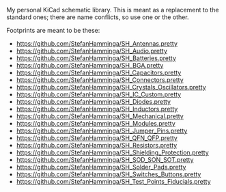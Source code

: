 My personal KiCad schematic library. This is meant as a replacement to the
standard ones; there are name conflicts, so use one or the other.

Footprints are meant to be these:

- https://github.com/StefanHamminga/SH_Antennas.pretty
- https://github.com/StefanHamminga/SH_Audio.pretty
- https://github.com/StefanHamminga/SH_Batteries.pretty
- https://github.com/StefanHamminga/SH_BGA.pretty
- https://github.com/StefanHamminga/SH_Capacitors.pretty
- https://github.com/StefanHamminga/SH_Connectors.pretty
- https://github.com/StefanHamminga/SH_Crystals_Oscillators.pretty
- https://github.com/StefanHamminga/SH_IC_Custom.pretty
- https://github.com/StefanHamminga/SH_Diodes.pretty
- https://github.com/StefanHamminga/SH_Inductors.pretty
- https://github.com/StefanHamminga/SH_Mechanical.pretty
- https://github.com/StefanHamminga/SH_Modules.pretty
- https://github.com/StefanHamminga/SH_Jumper_Pins.pretty
- https://github.com/StefanHamminga/SH_QFN_QFP.pretty
- https://github.com/StefanHamminga/SH_Resistors.pretty
- https://github.com/StefanHamminga/SH_Shielding_Protection.pretty
- https://github.com/StefanHamminga/SH_SOD_SON_SOT.pretty
- https://github.com/StefanHamminga/SH_Solder_Pads.pretty
- https://github.com/StefanHamminga/SH_Switches_Buttons.pretty
- https://github.com/StefanHamminga/SH_Test_Points_Fiducials.pretty

